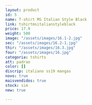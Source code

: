 ```yaml
---
layout: product
id: 5
name: T-shirt MS Italian Style Black
link: tshirtmsitalianstyleblack
price: 17.9
weight: 500
image: "/assets/images/16.1-2.jpg"
sec: "/assets/images/16.2-1.jpg"
thir: "/assets/images/16.3.jpg"
four: "/assets/images/16.jpg"
categoria: tshirts
att: padrao
color: []
discrip: italiano ss19 mangas
novo: true
maisvendidos: true
stock: sim
new: true

---
```

